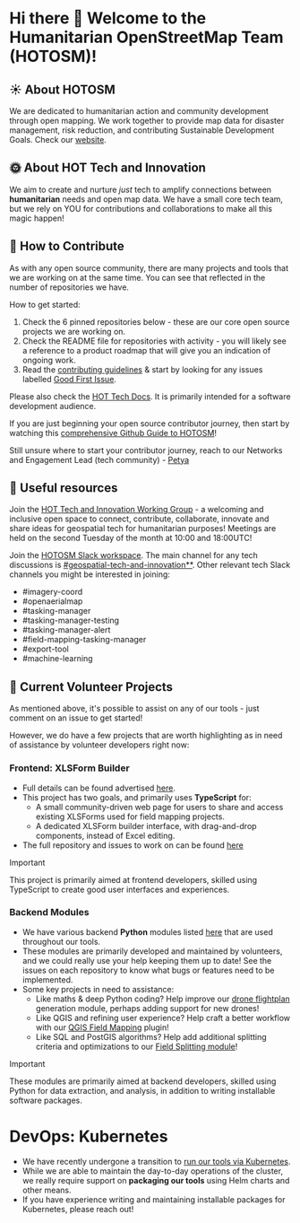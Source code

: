 # Hi there 👋 Welcome to the Humanitarian OpenStreetMap Team (HOTOSM)!

## ☀️ About HOTOSM

We are dedicated to humanitarian action and community development through open mapping. We work together to provide map data for disaster management, risk reduction, and contributing Sustainable Development Goals. Check our [website](https://www.hotosm.org).

## 🌞 About HOT Tech and Innovation

We aim to create and nurture *just* tech to amplify connections between **humanitarian** needs and open map data. We have a small core tech team, but we rely on YOU for contributions and collaborations to make all this magic happen! 

## 🌈 How to Contribute

As with any open source community, there are many projects and tools that we are working on at the same time. You can see that reflected in the number of repositories we have.

How to get started:
1. Check the 6 pinned repositories below - these are our core open source projects we are working on.
2. Check the README file for repositories with activity - you will likely see a reference to a product roadmap that will give you an indication of ongoing work.
3. Read the [contributing guidelines](https://docs.hotosm.org/become-a-contributor) & start by looking for any issues labelled [Good First Issue](https://github.com/search?q=org%3Ahotosm+label%3A%22good+first+issue%22&type=issues).

Please also check the [HOT Tech Docs](https://docs.hotosm.org). It is primarily intended for a software development audience.

If you are just beginning your open source contributor journey, then start by watching this [comprehensive Github Guide to HOTOSM](https://www.youtube.com/watch?v=kibi_YJ6qXo&ab_channel=HumanitarianOpenStreetMapTeam)!

Still unsure where to start your contributor journey, reach to our Networks and Engagement Lead (tech community) - [Petya](https://github.com/petya-kangalova) 

## 📑 Useful resources 

Join the [HOT Tech and Innovation Working Group](https://wiki.openstreetmap.org/wiki/Humanitarian_OSM_Team/Working_groups/TechandInnovation) - a welcoming and inclusive open space to connect, contribute, collaborate, innovate and share ideas for geospatial tech for humanitarian purposes! Meetings are held on the second Tuesday of the month at 10:00 and 18:00UTC!

Join the [HOTOSM Slack workspace](https://slack.hotosm.org/). The main channel for any tech discussions is [#geospatial-tech-and-innovation**](https://hotosm.slack.com/archives/C04DPFNB9GR). Other relevant tech Slack channels you might be interested in joining:
- #imagery-coord
- #openaerialmap
- #tasking-manager
- #tasking-manager-testing
- #tasking-manager-alert
- #field-mapping-tasking-manager
- #export-tool
- #machine-learning

## 🤲 Current Volunteer Projects

As mentioned above, it's possible to assist on any of our tools - just comment on an issue to get started!

However, we do have a few projects that are worth highlighting as in need of assistance by volunteer developers right now:

### Frontend: XLSForm Builder

- Full details can be found advertised [here](https://www.hotosm.org/volunteer-opportunities/tech-volunteer-opportunities).
- This project has two goals, and primarily uses **TypeScript** for:
  - A small community-driven web page for users to share and access existing XLSForms used for field mapping projects.
  - A dedicated XLSForm builder interface, with drag-and-drop components, instead of Excel editing.
- The full repository and issues to work on can be found [here](https://github.com/hotosm/xlsform-builder)

> [!IMPORTANT]
> This project is primarily aimed at frontend developers, skilled using TypeScript to
> create good user interfaces and experiences.

### Backend Modules

- We have various backend **Python** modules listed [here](https://docs.hotosm.org/modules/backend) that are
  used throughout our tools.
- These modules are primarily developed and maintained by volunteers, and we could really use your help keeping them
  up to date! See the issues on each repository to know what bugs or features need to be implemented.
- Some key projects in need to assistance:
  - Like maths & deep Python coding? Help improve our [drone flightplan](https://github.com/hotosm/drone-tm/tree/develop/src/backend/packages/drone-flightplan)
    generation module, perhaps adding support for new drones!
  - Like QGIS and refining user experience? Help craft a better workflow with our [QGIS Field Mapping](https://github.com/hotosm/qgis-field-mapper) plugin!
  - Like SQL and PostGIS algorithms? Help add additional splitting criteria and optimizations to our
    [Field Splitting module](https://hotosm.github.io/fmtm-splitter)! 

> [!IMPORTANT]
> These modules are primarily aimed at backend developers, skilled using Python for data extraction,
> and analysis, in addition to writing installable software packages.

# DevOps: Kubernetes

- We have recently undergone a transition to [run our tools via Kubernetes](https://github.com/hotosm/k8s-infra).
- While we are able to maintain the day-to-day operations of the cluster, we really require support on
  **packaging our tools** using Helm charts and other means.
- If you have experience writing and maintaining installable packages for Kubernetes, please reach out!
